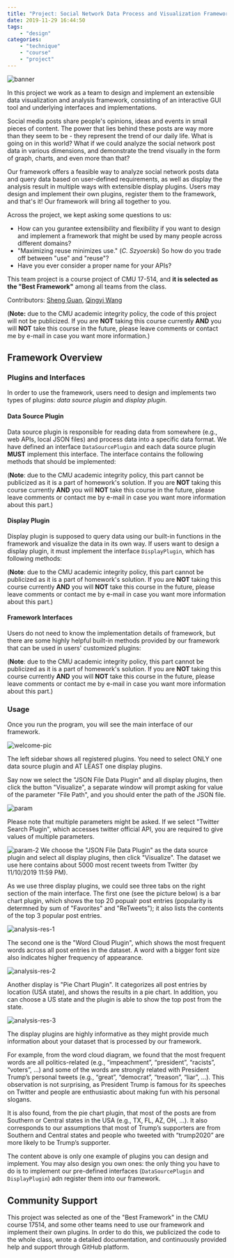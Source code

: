 ```yaml
---
title: "Project: Social Network Data Process and Visualization Framework"
date: 2019-11-29 16:44:50
tags:
    - "design"
categories:
    - "technique" 
    - "course"
    - "project"
---
```


![banner](0.png)

In this project we work as a team to design and implement an extensible data visualization and analysis framework, consisting of an interactive GUI tool and underlying interfaces and implementations.

Social media posts share people's opinions, ideas and events in small pieces of content. The power that lies behind these posts are way more than they seem to be - they represent the trend of our daily life. What is going on in this world? What if we could analyze the social network post data in various dimensions, and demonstrate the trend visually in the form of graph, charts, and even more than that?

Our framework offers a feasible way to analyze social network posts data and query data based on user-defined requirements, as well as display the analysis result in multiple ways with extensible display plugins. Users may design and implement their own plugins, register them to the framework, and that's it! Our framework will bring all together to you.

Across the project, we kept asking some questions to us:
- How can you gurantee extensibility and flexibility if you want to design and implement a framework that might be used by many people across different domains?
- "Maximizing reuse minimizes use." (*C. Szyoerski*) So how do you trade off between "use" and "reuse"?
- Have you ever consider a proper name for your APIs?

This team project is a course project of CMU 17-514, and **it is selected as the "Best Framework"** among all teams from the class.

Contributors: [Sheng Guan](https://github.com/shengguan13), [Qingyi Wang](https://github.com/OpusA)

(**Note:** due to the CMU academic integrity policy, the code of this project will not be publicized. If you are **NOT** taking this course currently **AND** you will **NOT** take this course in the future, please leave comments or contact me by e-mail in case you want more information.)

## Framework Overview

### Plugins and Interfaces

In order to use the framework, users need to design and implements two types of plugins: *data source plugin* and *display plugin*.

#### Data Source Plugin

Data source plugin is responsible for reading data from somewhere (e.g., web APIs, local JSON files) and process data into a specific data format. We have defined an interface `DataSourcePlugin` and each data source plugin **MUST** implement this interface. The interface contains the following methods that should be implemented:

(**Note**: due to the CMU academic integrity policy, this part cannot be publicized as it is a part of homework's solution. If you are **NOT** taking this course currently **AND** you will **NOT** take this course in the future, please leave comments or contact me by e-mail in case you want more information about this part.)

#### Display Plugin

Display plugin is supposed to query data using our built-in functions in the framework and visualize the data in its own way. If users want to design a display plugin, it must implement the interface `DisplayPlugin`, which has following methods:

(**Note**: due to the CMU academic integrity policy, this part cannot be publicized as it is a part of homework's solution. If you are **NOT** taking this course currently **AND** you will **NOT** take this course in the future, please leave comments or contact me by e-mail in case you want more information about this part.)

#### Framework Interfaces

Users do not need to know the implementation details of framework, but there are some highly helpful built-in methods provided by our framework that can be used in users' customized plugins:

(**Note**: due to the CMU academic integrity policy, this part cannot be publicized as it is a part of homework's solution. If you are **NOT** taking this course currently **AND** you will **NOT** take this course in the future, please leave comments or contact me by e-mail in case you want more information about this part.)

### Usage

Once you run the program, you will see the main interface of our framework.

![welcome-pic](1.png)

The left sidebar shows all registered plugins. You need to select ONLY one data source plugin and AT LEAST one display plugins.

Say now we select the "JSON File Data Plugin" and all display plugins, then click the button "Visualize", a separate window will prompt asking for value of the parameter "File Path", and you should enter the path of the JSON file.

![param](2.png)  

Please note that multiple parameters might be asked. If we select "Twitter Search Plugin", which accesses twitter official API, you are required to give values of multiple parameters.

![param-2](3.png)
We choose the "JSON File Data Plugin" as the data source plugin and select all display plugins, then click "Visualize". The dataset we use here contains about 5000 most recent tweets from Twitter (by 11/10/2019 11:59 PM).

As we use three display plugins, we could see three tabs on the right section of the main interface. The first one (see the picture below) is a bar chart plugin, which shows the top 20 popualr post entries (popularity is determned by sum of "Favorites" and "ReTweets"); it also lists the contents of the top 3 popular post entries.

![analysis-res-1](4.png)

The second one is the "Word Cloud Plugin", which shows the most frequent words across all post entries in the dataset. A word with a bigger font size also indicates higher frequency of appearance.

![analysis-res-2](5.png)

Another display is "Pie Chart Plugin". It categorizes all post entries by location (USA state), and shows the results in a pie chart. In addition, you can choose a US state and the plugin is able to show the top post from the state.

![analysis-res-3](6.png) 

The display plugins are highly informative as they might provide much information about your dataset that is processed by our framework. 

For example, from the word cloud diagram, we found that the most frequent words are all politics-related (e.g., “impeachment”, “president”, “racists”, “voters”, ...) and some of the words are strongly related with President Trump’s personal tweets (e.g., “great”, “democrat”, “treason”, “liar”, ...). This observation is not surprising, as President Trump is famous for its speeches on Twitter and people are enthusiastic about making fun with his personal slogans.

It is also found, from the pie chart plugin, that most of the posts are from Southern or Central states in the USA (e.g., TX, FL, AZ, OH, ...). It also corresponds to our assumptions that most of Trump’s supporters are from Southern and Central states and people who tweeted with “trump2020” are more likely to be Trump’s supporter.

The content above is only one example of plugins you can design and implement. You may also design you own ones: the only thing you have to do is to implement our pre-defined interfaces (`DataSourcePlugin` and `DisplayPlugin`) adn register them into our framework.

## Community Support

This project was selected as one of the "Best Framework" in the CMU course 17514, and some other teams need to use our framework and implement their own plugins. In order to do this, we publicized the code to the whole class, wrote a detailed documentation, and continuously provided help and support through GitHub platform.
